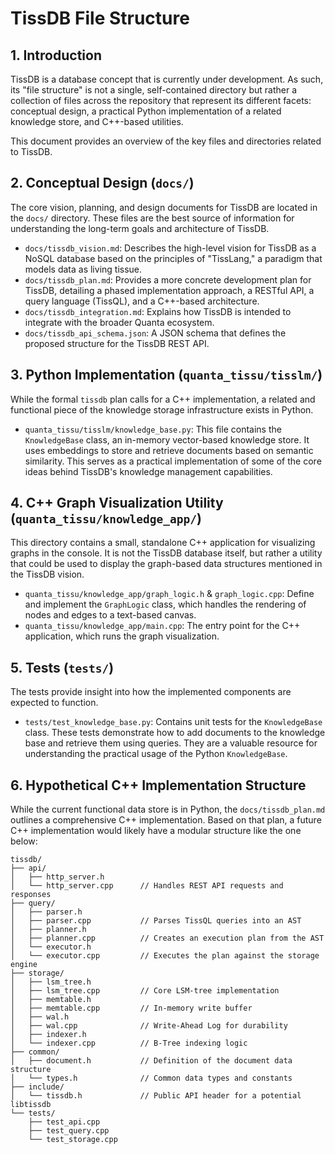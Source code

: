 # TissDB File Structure

## 1. Introduction

TissDB is a database concept that is currently under development. As such, its "file structure" is not a single, self-contained directory but rather a collection of files across the repository that represent its different facets: conceptual design, a practical Python implementation of a related knowledge store, and C++-based utilities.

This document provides an overview of the key files and directories related to TissDB.

## 2. Conceptual Design (`docs/`)

The core vision, planning, and design documents for TissDB are located in the `docs/` directory. These files are the best source of information for understanding the long-term goals and architecture of TissDB.

-   `docs/tissdb_vision.md`: Describes the high-level vision for TissDB as a NoSQL database based on the principles of "TissLang," a paradigm that models data as living tissue.
-   `docs/tissdb_plan.md`: Provides a more concrete development plan for TissDB, detailing a phased implementation approach, a RESTful API, a query language (TissQL), and a C++-based architecture.
-   `docs/tissdb_integration.md`: Explains how TissDB is intended to integrate with the broader Quanta ecosystem.
-   `docs/tissdb_api_schema.json`: A JSON schema that defines the proposed structure for the TissDB REST API.

## 3. Python Implementation (`quanta_tissu/tisslm/`)

While the formal `tissdb` plan calls for a C++ implementation, a related and functional piece of the knowledge storage infrastructure exists in Python.

-   `quanta_tissu/tisslm/knowledge_base.py`: This file contains the `KnowledgeBase` class, an in-memory vector-based knowledge store. It uses embeddings to store and retrieve documents based on semantic similarity. This serves as a practical implementation of some of the core ideas behind TissDB's knowledge management capabilities.

## 4. C++ Graph Visualization Utility (`quanta_tissu/knowledge_app/`)

This directory contains a small, standalone C++ application for visualizing graphs in the console. It is not the TissDB database itself, but rather a utility that could be used to display the graph-based data structures mentioned in the TissDB vision.

-   `quanta_tissu/knowledge_app/graph_logic.h` & `graph_logic.cpp`: Define and implement the `GraphLogic` class, which handles the rendering of nodes and edges to a text-based canvas.
-   `quanta_tissu/knowledge_app/main.cpp`: The entry point for the C++ application, which runs the graph visualization.

## 5. Tests (`tests/`)

The tests provide insight into how the implemented components are expected to function.

-   `tests/test_knowledge_base.py`: Contains unit tests for the `KnowledgeBase` class. These tests demonstrate how to add documents to the knowledge base and retrieve them using queries. They are a valuable resource for understanding the practical usage of the Python `KnowledgeBase`.

## 6. Hypothetical C++ Implementation Structure

While the current functional data store is in Python, the `docs/tissdb_plan.md` outlines a comprehensive C++ implementation. Based on that plan, a future C++ implementation would likely have a modular structure like the one below:

```
tissdb/
├── api/
│   ├── http_server.h
│   └── http_server.cpp      // Handles REST API requests and responses
├── query/
│   ├── parser.h
│   ├── parser.cpp           // Parses TissQL queries into an AST
│   ├── planner.h
│   ├── planner.cpp          // Creates an execution plan from the AST
│   └── executor.h
│   └── executor.cpp         // Executes the plan against the storage engine
├── storage/
│   ├── lsm_tree.h
│   ├── lsm_tree.cpp         // Core LSM-tree implementation
│   ├── memtable.h
│   ├── memtable.cpp         // In-memory write buffer
│   ├── wal.h
│   ├── wal.cpp              // Write-Ahead Log for durability
│   ├── indexer.h
│   └── indexer.cpp          // B-Tree indexing logic
├── common/
│   ├── document.h           // Definition of the document data structure
│   └── types.h              // Common data types and constants
├── include/
│   └── tissdb.h             // Public API header for a potential libtissdb
└── tests/
    ├── test_api.cpp
    ├── test_query.cpp
    └── test_storage.cpp
```
